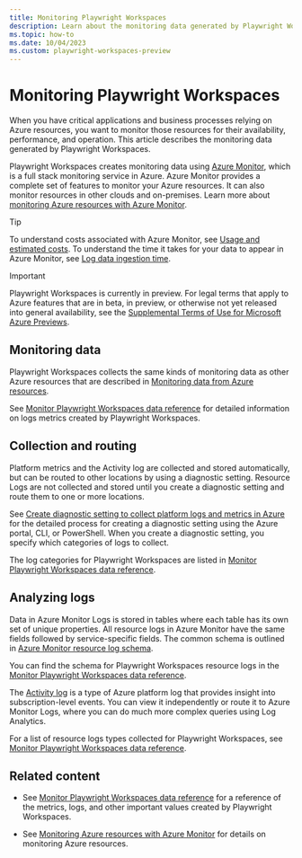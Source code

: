 ```yaml
---
title: Monitoring Playwright Workspaces
description: Learn about the monitoring data generated by Playwright Workspaces.
ms.topic: how-to
ms.date: 10/04/2023
ms.custom: playwright-workspaces-preview
---
```


# Monitoring Playwright Workspaces

When you have critical applications and business processes relying on Azure resources, you want to monitor those resources for their availability, performance, and operation. This article describes the monitoring data generated by Playwright Workspaces.

Playwright Workspaces creates monitoring data using [Azure Monitor](/azure/azure-monitor/overview), which is a full stack monitoring service in Azure. Azure Monitor provides a complete set of features to monitor your Azure resources. It can also monitor resources in other clouds and on-premises. Learn more about [monitoring Azure resources with Azure Monitor](/azure/azure-monitor/essentials/monitor-azure-resource).

> [!TIP]
> To understand costs associated with Azure Monitor, see [Usage and estimated costs](/azure/azure-monitor//usage-estimated-costs). To understand the time it takes for your data to appear in Azure Monitor, see [Log data ingestion time](/azure/azure-monitor/logs/data-ingestion-time).

> [!IMPORTANT]
> Playwright Workspaces is currently in preview. For legal terms that apply to Azure features that are in beta, in preview, or otherwise not yet released into general availability, see the [Supplemental Terms of Use for Microsoft Azure Previews](https://azure.microsoft.com/support/legal/preview-supplemental-terms/).

## Monitoring data 

Playwright Workspaces collects the same kinds of monitoring data as other Azure resources that are described in [Monitoring data from Azure resources](/azure/azure-monitor/essentials/monitor-azure-resource#monitoring-data-from-azure-resources).

See [Monitor Playwright Workspaces data reference](./monitor-playwright-workspaces-reference.md) for detailed information on logs metrics created by Playwright Workspaces.

## Collection and routing

Platform metrics and the Activity log are collected and stored automatically, but can be routed to other locations by using a diagnostic setting. Resource Logs are not collected and stored until you create a diagnostic setting and route them to one or more locations.

See [Create diagnostic setting to collect platform logs and metrics in Azure](/azure/azure-monitor/platform/diagnostic-settings) for the detailed process for creating a diagnostic setting using the Azure portal, CLI, or PowerShell. When you create a diagnostic setting, you specify which categories of logs to collect.

The log categories for Playwright Workspaces are listed in [Monitor Playwright Workspaces data reference](./monitor-playwright-workspaces-reference.md#resource-logs).

## Analyzing logs

Data in Azure Monitor Logs is stored in tables where each table has its own set of unique properties. All resource logs in Azure Monitor have the same fields followed by service-specific fields. The common schema is outlined in [Azure Monitor resource log schema](/azure/azure-monitor/essentials/resource-logs-schema).

You can find the schema for Playwright Workspaces resource logs in the [Monitor Playwright Workspaces data reference](monitor-playwright-workspaces-reference.md#resource-logs).

The [Activity log](/azure/azure-monitor/essentials/activity-log) is a type of Azure platform log that provides insight into subscription-level events. You can view it independently or route it to Azure Monitor Logs, where you can do much more complex queries using Log Analytics.  

For a list of resource logs types collected for Playwright Workspaces, see [Monitor Playwright Workspaces data reference](monitor-playwright-workspaces-reference.md#resource-logs).

## Related content

- See [Monitor Playwright Workspaces data reference](monitor-playwright-workspaces-reference.md) for a reference of the metrics, logs, and other important values created by Playwright Workspaces.

- See [Monitoring Azure resources with Azure Monitor](/azure/azure-monitor/essentials/monitor-azure-resource) for details on monitoring Azure resources.
